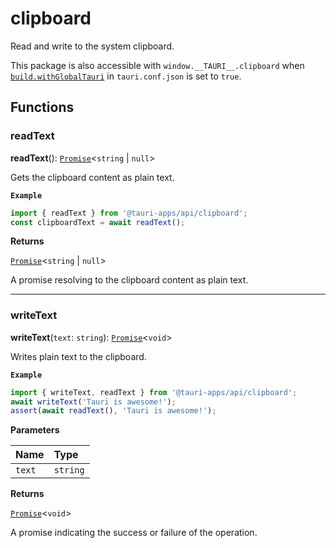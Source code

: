 # clipboard

Read and write to the system clipboard.

This package is also accessible with `window.__TAURI__.clipboard` when [`build.withGlobalTauri`](https://tauri.app/v1/api/config/#buildconfig.withglobaltauri) in `tauri.conf.json` is set to `true`.

## Functions

### readText

**readText**(): [`Promise`]( https://developer.mozilla.org/en-US/docs/Web/JavaScript/Reference/Global_Objects/Promise )<`string` \| `null`\>

Gets the clipboard content as plain text.

**`Example`**

```typescript
import { readText } from '@tauri-apps/api/clipboard';
const clipboardText = await readText();
```

**Returns**

[`Promise`]( https://developer.mozilla.org/en-US/docs/Web/JavaScript/Reference/Global_Objects/Promise )<`string` \| `null`\>

A promise resolving to the clipboard content as plain text.

---

### writeText

**writeText**(`text`: `string`): [`Promise`]( https://developer.mozilla.org/en-US/docs/Web/JavaScript/Reference/Global_Objects/Promise )<`void`\>

Writes plain text to the clipboard.

**`Example`**

```typescript
import { writeText, readText } from '@tauri-apps/api/clipboard';
await writeText('Tauri is awesome!');
assert(await readText(), 'Tauri is awesome!');
```

**Parameters**

| Name | Type |
| :------ | :------ |
| `text` | `string` |

**Returns**

[`Promise`]( https://developer.mozilla.org/en-US/docs/Web/JavaScript/Reference/Global_Objects/Promise )<`void`\>

A promise indicating the success or failure of the operation.

